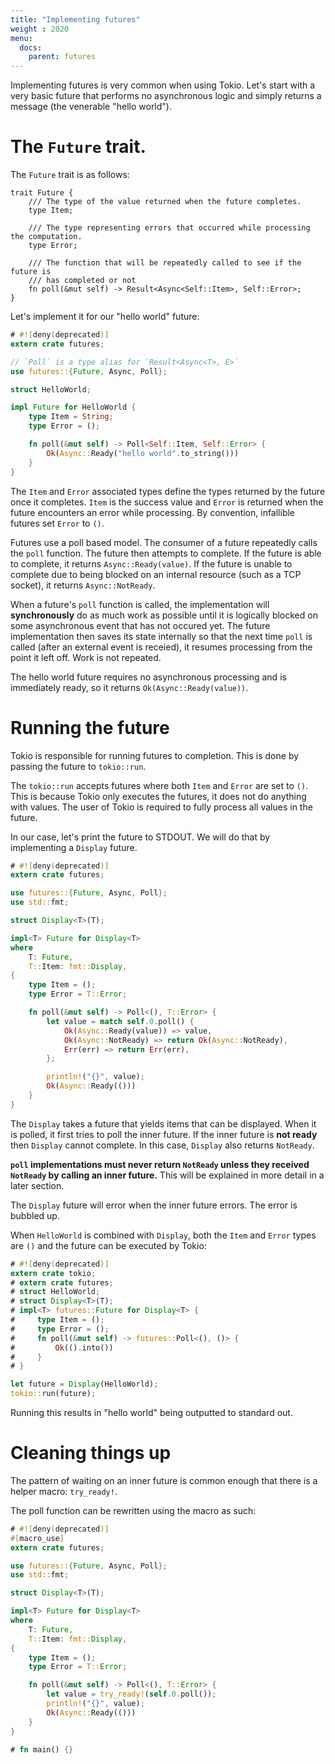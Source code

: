 ```yaml
---
title: "Implementing futures"
weight : 2020
menu:
  docs:
    parent: futures
---
```


Implementing futures is very common when using Tokio. Let's start with a very
basic future that performs no asynchronous logic and simply returns a message
(the venerable "hello world").

# The `Future` trait.

The `Future` trait is as follows:

```rust,ignore
trait Future {
    /// The type of the value returned when the future completes.
    type Item;

    /// The type representing errors that occurred while processing the computation.
    type Error;

    /// The function that will be repeatedly called to see if the future is
    /// has completed or not
    fn poll(&mut self) -> Result<Async<Self::Item>, Self::Error>;
}
```

Let's implement it for our "hello world" future:

```rust
# #![deny(deprecated)]
extern crate futures;

// `Poll` is a type alias for `Result<Async<T>, E>`
use futures::{Future, Async, Poll};

struct HelloWorld;

impl Future for HelloWorld {
    type Item = String;
    type Error = ();

    fn poll(&mut self) -> Poll<Self::Item, Self::Error> {
        Ok(Async::Ready("hello world".to_string()))
    }
}
```

The `Item` and `Error` associated types define the types returned by the future
once it completes. `Item` is the success value and `Error` is returned when the
future encounters an error while processing. By convention, infallible futures
set `Error` to `()`.

Futures use a poll based model. The consumer of a future repeatedly calls the
`poll` function. The future then attempts to complete. If the future is able to
complete, it returns `Async::Ready(value)`. If the future is unable to complete
due to being blocked on an internal resource (such as a TCP socket), it returns
`Async::NotReady`.

When a future's `poll` function is called, the implementation will
**synchronously** do as much work as possible until it is logically
blocked on some asynchronous event that has not occured yet. The future
implementation then saves its state internally so that the next time
`poll` is called (after an external event is receied), it resumes
processing from the point it left off. Work is not repeated.

The hello world future requires no asynchronous processing and is immediately
ready, so it returns `Ok(Async::Ready(value))`.

# Running the future

Tokio is responsible for running futures to completion. This is done by passing
the future to `tokio::run`.

The `tokio::run` accepts futures where both `Item` and `Error` are set to `()`.
This is because Tokio only executes the futures, it does not do anything with
values. The user of Tokio is required to fully process all values in the future.

In our case, let's print the future to STDOUT. We will do that by implementing a
`Display` future.

```rust
# #![deny(deprecated)]
extern crate futures;

use futures::{Future, Async, Poll};
use std::fmt;

struct Display<T>(T);

impl<T> Future for Display<T>
where
    T: Future,
    T::Item: fmt::Display,
{
    type Item = ();
    type Error = T::Error;

    fn poll(&mut self) -> Poll<(), T::Error> {
        let value = match self.0.poll() {
            Ok(Async::Ready(value)) => value,
            Ok(Async::NotReady) => return Ok(Async::NotReady),
            Err(err) => return Err(err),
        };

        println!("{}", value);
        Ok(Async::Ready(()))
    }
}
```

The `Display` takes a future that yields items that can be displayed. When it is
polled, it first tries to poll the inner future. If the inner future is **not
ready** then `Display` cannot complete. In this case, `Display` also returns
`NotReady`.

**`poll` implementations must never return `NotReady` unless they received
`NotReady` by calling an inner future.** This will be explained in more detail
in a later section.

The `Display` future will error when the inner future errors. The error is
bubbled up.

When `HelloWorld` is combined with `Display`, both the `Item` and `Error` types
are `()` and the future can be executed by Tokio:

```rust
# #![deny(deprecated)]
extern crate tokio;
# extern crate futures;
# struct HelloWorld;
# struct Display<T>(T);
# impl<T> futures::Future for Display<T> {
#     type Item = ();
#     type Error = ();
#     fn poll(&mut self) -> futures::Poll<(), ()> {
#         Ok(().into())
#     }
# }

let future = Display(HelloWorld);
tokio::run(future);
```

Running this results in "hello world" being outputted to standard out.

# Cleaning things up

The pattern of waiting on an inner future is common enough that there is a
helper macro: `try_ready!`.

The poll function can be rewritten using the macro as such:

```rust
# #![deny(deprecated)]
#[macro_use]
extern crate futures;

use futures::{Future, Async, Poll};
use std::fmt;

struct Display<T>(T);

impl<T> Future for Display<T>
where
    T: Future,
    T::Item: fmt::Display,
{
    type Item = ();
    type Error = T::Error;

    fn poll(&mut self) -> Poll<(), T::Error> {
        let value = try_ready!(self.0.poll());
        println!("{}", value);
        Ok(Async::Ready(()))
    }
}

# fn main() {}
```
